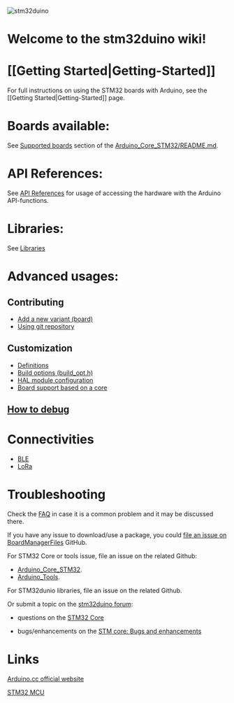 ![stm32duino](https://avatars2.githubusercontent.com/u/12180191?v=3&s=200)
# Welcome to the **stm32duino** wiki!

# [[Getting Started|Getting-Started]]
For full instructions on using the STM32 boards with Arduino, see the [[Getting Started|Getting-Started]] page.

# Boards available:
See [Supported boards](https://github.com/stm32duino/Arduino_Core_STM32/blob/master/README.md#supported-boards) section of the [Arduino_Core_STM32/README.md](https://github.com/stm32duino/Arduino_Core_STM32/blob/master/README.md).

# API References:
See [API References](https://github.com/stm32duino/wiki/wiki/API) for usage of accessing the hardware with the Arduino API-functions.

# Libraries:
See [Libraries](https://github.com/stm32duino/wiki/wiki/Libraries)

# Advanced usages:
## Contributing
* [Add a new variant (board)](https://github.com/stm32duino/wiki/wiki/Add-a-new-variant-%28board%29)
* [Using git repository](https://github.com/stm32duino/wiki/wiki/Using-git-repository)
## Customization
* [Definitions](https://github.com/stm32duino/wiki/wiki/Custom-definitions)
* [Build options (build_opt.h)](https://github.com/stm32duino/wiki/wiki/Customize-build-options-using-build_opt.h)
* [HAL module configuration](https://github.com/stm32duino/wiki/wiki/HAL-configuration)
* [Board support based on a core](https://github.com/stm32duino/wiki/wiki/Custom-board-based-on-a-core)
## [How to debug](https://github.com/stm32duino/wiki/wiki/How-to-debug)

# Connectivities
* [BLE](https://github.com/stm32duino/wiki/wiki/stm32duinoble)
* [LoRa](https://github.com/stm32duino/wiki/wiki/lora)

# Troubleshooting

Check the [FAQ](https://github.com/stm32duino/wiki/wiki/FAQ) in case it is a common problem and it may be discussed there.

If you have any issue to download/use a package, you could [file an issue on BoardManagerFiles](https://github.com/stm32duino/BoardManagerFiles/issues/new) GitHub.

For STM32 Core or tools issue, file an issue on the related Github:
 * [Arduino_Core_STM32](https://github.com/stm32duino/Arduino_Core_STM32/issues/new).
 * [Arduino_Tools](https://github.com/stm32duino/Arduino_Tools/issues/new).

For STM32dunio libraries, file an issue on the related Github.

Or submit a topic on the [stm32duino forum](http://stm32duino.com):

 * questions on the [STM32 Core](http://stm32duino.com/viewforum.php?f=48)

 * bugs/enhancements on the [STM core: Bugs and enhancements](http://stm32duino.com/viewforum.php?f=49)

# Links
[Arduino.cc official website](https://www.arduino.cc/)

[STM32 MCU](http://www.st.com/en/microcontrollers/stm32-32-bit-arm-cortex-mcus.html)

